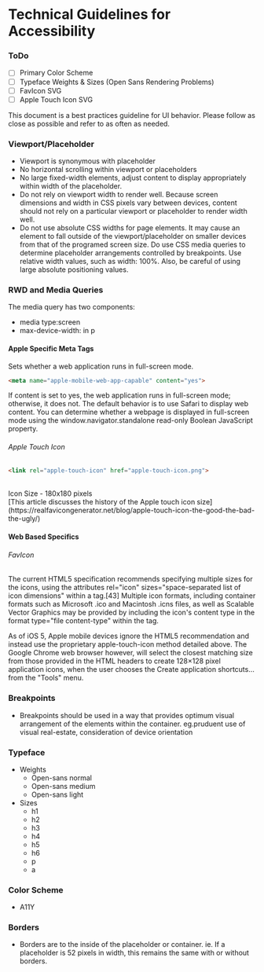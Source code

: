 # Technical Guidelines for Accessibility
### ToDo
- [ ] Primary Color Scheme
- [ ] Typeface Weights & Sizes (Open Sans Rendering Problems)
- [ ] FavIcon SVG
- [ ] Apple Touch Icon SVG

This document is a best practices guideline for UI behavior. Please follow as close as possible and refer to as often as needed.

### Viewport/Placeholder
- Viewport is synonymous with placeholder
- No horizontal scrolling within viewport or placeholders
- No large fixed-width elements, adjust content to display appropriately within width of the placeholder.
- Do not rely on viewport width to render well. Because screen dimensions and width in CSS pixels vary between devices, content should not rely on a particular viewport or placeholder to render width well.
- Do not use absolute CSS widths for page elements. It may cause an element to fall outside of the viewport/placeholder on smaller devices from that of the programed screen size. Do use CSS media queries to determine placeholder arrangements controlled by breakpoints. Use relative width values, such as width: 100%. Also, be careful of using large absolute positioning values.

### RWD and Media Queries

The media query has two components:
- media type:screen
- max-device-width: in p


#### Apple Specific Meta Tags

Sets whether a web application runs in full-screen mode.<br>
```html
<meta name="apple-mobile-web-app-capable" content="yes">
```


If content is set to yes, the web application runs in full-screen mode; otherwise, it does not. The default behavior is to use Safari to display web content.
You can determine whether a webpage is displayed in full-screen mode using the window.navigator.standalone read-only Boolean JavaScript property.

###### Apple Touch Icon
```html
<link rel="apple-touch-icon" href="apple-touch-icon.png">
```
<br>
Icon Size - 180x180 pixels<br>
[This article discusses the history of the Apple touch icon size](https://realfavicongenerator.net/blog/apple-touch-icon-the-good-the-bad-the-ugly/)

#### Web Based Specifics

###### FavIcon

The current HTML5 specification recommends specifying multiple sizes for the icons, using the attributes rel="icon" sizes="space-separated list of icon dimensions" within a <link> tag.[43] Multiple icon formats, including container formats such as Microsoft .ico and Macintosh .icns files, as well as Scalable Vector Graphics may be provided by including the icon's content type in the format type="file content-type" within the <link> tag.

As of iOS 5, Apple mobile devices ignore the HTML5 recommendation and instead use the proprietary apple-touch-icon method detailed above. The Google Chrome web browser however, will select the closest matching size from those provided in the HTML headers to create 128×128 pixel application icons, when the user chooses the Create application shortcuts... from the "Tools" menu.


### Breakpoints
- Breakpoints should be used in a way that provides optimum visual arrangement of the elements within the container. eg.pruduent use of visual real-estate, consideration of device orientation

### Typeface
- Weights
    - Open-sans normal
    - Open-sans medium
    - Open-sans light
- Sizes
    - h1
    - h2
    - h3
    - h4
    - h5
    - h6
    - p
    - a

### Color Scheme
- A11Y

### Borders
- Borders are to the inside of the placeholder or container. ie. If a placeholder is 52 pixels in width, this remains the same with or without borders.
